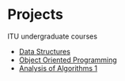 Projects
========

ITU undergraduate courses

* [Data Structures](https://github.com/cagatayerdiz/projects/tree/master/DataStructures)
* [Object Oriented Programming](https://github.com/cagatayerdiz/projects/tree/master/ObjectOrientedProgramming)
* [Analysis of Algorithms 1](https://github.com/cagatayerdiz/projects/tree/master/AnalysisofAlgorithms1)
